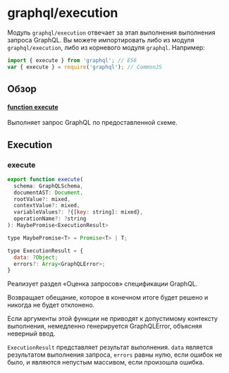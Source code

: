 # graphql/execution

Модуль ```graphql/execution``` отвечает за этап выполнения выполнения запроса GraphQL. Вы можете импортировать либо из модуля ```graphql/execution```, либо из корневого модуля ```graphql```. Например:

```javascript
import { execute } from 'graphql'; // ES6
var { execute } = require('graphql'); // CommonJS
```

## Обзор

#### [function execute](#execute)
Выполняет запрос GraphQL по предоставленной схеме.

## Execution 

### execute 

```javascript
export function execute(
  schema: GraphQLSchema,
  documentAST: Document,
  rootValue?: mixed,
  contextValue?: mixed,
  variableValues?: ?{[key: string]: mixed},
  operationName?: ?string
): MaybePromise<ExecutionResult>

type MaybePromise<T> = Promise<T> | T;

type ExecutionResult = {
  data: ?Object;
  errors?: Array<GraphQLError>;
}
```

Реализует раздел «Оценка запросов» спецификации GraphQL.

Возвращает обещание, которое в конечном итоге будет решено и никогда не будет отклонено.

Если аргументы этой функции не приводят к допустимому контексту выполнения, немедленно генерируется GraphQLError, объясняя неверный ввод.

```ExecutionResult``` представляет результат выполнения. ```data``` являeтся результатом выполнения запроса, ```errors``` равны нулю, если ошибок не было, и являются непустым массивом, если произошла ошибка.